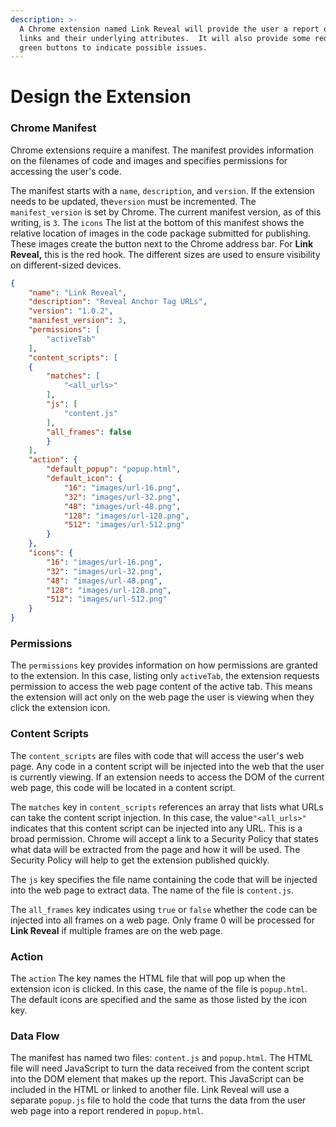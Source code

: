 ```yaml
---
description: >-
  A Chrome extension named Link Reveal will provide the user a report of all the
  links and their underlying attributes.  It will also provide some red and
  green buttons to indicate possible issues.
---
```


# Design the Extension

### Chrome Manifest

Chrome extensions require a manifest. The manifest provides information on the filenames of code and images and specifies permissions for accessing the user's code.

The manifest starts with a `name`, `description`, and `version`.  If the extension needs to be updated, the`version` must be incremented.  The `manifest_version` is set by Chrome.  The current manifest version, as of this writing, is `3`.  The `icons` The list at the bottom of this manifest shows the relative location of images in the code package submitted for publishing.  These images create the button next to the Chrome address bar.  For **Link Reveal,** this is the red hook.  The different sizes are used to ensure visibility on different-sized devices.

```json
{
    "name": "Link Reveal",
    "description": "Reveal Anchor Tag URLs",
    "version": "1.0.2",
    "manifest_version": 3,
    "permissions": [
        "activeTab"
    ],
    "content_scripts": [
    {
        "matches": [
            "<all_urls>"
        ],
        "js": [
            "content.js"
        ],
        "all_frames": false
        }
    ],
    "action": {
        "default_popup": "popup.html",
        "default_icon": {
            "16": "images/url-16.png",
            "32": "images/url-32.png",
            "48": "images/url-48.png",
            "128": "images/url-128.png",
            "512": "images/url-512.png"
        }
    },
    "icons": {
        "16": "images/url-16.png",
        "32": "images/url-32.png",
        "48": "images/url-48.png",
        "128": "images/url-128.png",
        "512": "images/url-512.png"
    }
}
```

### Permissions

The `permissions` key provides information on how permissions are granted to the extension.  In this case, listing only `activeTab`, the extension requests permission to access the web page content of the active tab.  This means the extension will act only on the web page the user is viewing when they click the extension icon.

### Content Scripts

The `content_scripts` are files with code that will access the user's web page.  Any code in a content script will be injected into the web that the user is currently viewing.  If an extension needs to access the DOM of the current web page, this code will be located in a content script.

The `matches` key in `content_scripts` references an array that lists what URLs can take the content script injection.  In this case,  the value`"<all_urls>"` indicates that this content script can be injected into any URL.   This is a broad permission.  Chrome will accept a link to a Security Policy that states what data will be extracted from the page and how it will be used.  The Security Policy will help to get the extension published quickly.

The `js` key specifies the file name containing the code that will be injected into the web page to extract data.  The name of the file is `content.js`.

The `all_frames` key indicates using `true` or `false` whether the code can be injected into all frames on a web page.  Only frame 0 will be processed for **Link Reveal** if multiple frames are on the web page.

### Action

The `action` The key names the HTML file that will pop up when the extension icon is clicked.  In this case, the name of the file is `popup.html`.  The default icons are specified and the same as those listed by the icon key.

### Data Flow

The manifest has named two files:  `content.js` and `popup.html`.  The HTML file will need JavaScript to turn the data received from the content script into the DOM element that makes up the report.  This JavaScript can be included in the HTML or linked to another file.  Link Reveal will use a separate `popup.js` file to hold the code that turns the data from the user web page into a report rendered in `popup.html`.





